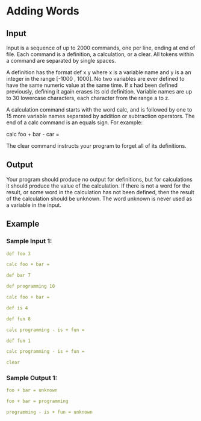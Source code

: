# Adding Words

## Input
Input is a sequence of up to 2000 commands, one per line, ending at end of file. Each command is a definition, a calculation, or a clear. All tokens within a command are separated by single spaces.

A definition has the format def x y where x is a variable name and y is a an integer in the range [-1000 ,  1000]. No two variables are ever defined to have the same numeric value at the same time. If x had been defined previously, defining it again erases its old definition. Variable names are up to 30 lowercase characters, each character from the range a to z.

A calculation command starts with the word calc, and is followed by one to 15 more variable names separated by addition or subtraction operators. The end of a calc command is an equals sign. For example:

calc foo + bar - car =

The clear command instructs your program to forget all of its definitions.




## Output
Your program should produce no output for definitions, but for calculations it should produce the value of the calculation. If there is not a word for the result, or some word in the calculation has not been defined, then the result of the calculation should be unknown. The word unknown is never used as a variable in the input.


## Example
### Sample Input 1:
```yaml
def foo 3

calc foo + bar =

def bar 7

def programming 10

calc foo + bar =

def is 4

def fun 8

calc programming - is + fun =

def fun 1

calc programming - is + fun =

clear
```

### Sample Output 1:
```yaml
foo + bar = unknown

foo + bar = programming

programming - is + fun = unknown
```
